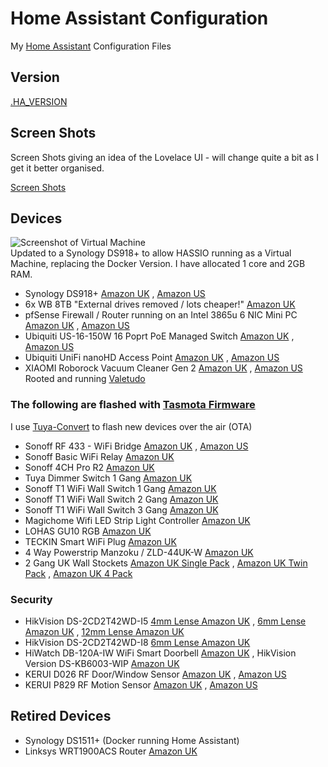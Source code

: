 # Home Assistant Configuration

My [Home Assistant](https://home-assistant.io/) Configuration Files

## Version

[.HA_VERSION](https://github.com/wills106/homeassistant-config/blob/master/.HA_VERSION)

## Screen Shots

Screen Shots giving an idea of the Lovelace UI - will change quite a bit as I get it better organised.

[Screen Shots](https://github.com/wills106/homeassistant-config/blob/master/screenshots/README.md)

## Devices

![Screenshot of Virtual Machine](https://github.com/wills106/homeassistant-config/blob/master/screenshots/virtual-machine.jpg)
<br/>
Updated to a Synology DS918+ to allow HASSIO running as a Virtual Machine, replacing the Docker Version.
I have allocated 1 core and 2GB RAM.

- Synology DS918+ [Amazon UK](https://amzn.to/2GVe3Vx) , [Amazon US](https://amzn.to/2TgiQHS)
- 6x WB 8TB "External drives removed / lots cheaper!" [Amazon UK](https://amzn.to/2NEJZ0I)
- pfSense  Firewall / Router running on an Intel 3865u 6 NIC Mini PC [Amazon UK](https://amzn.to/2NA9cJK) , [Amazon US](https://amzn.to/2tIElSg)
- Ubiquiti US-16-150W 16 Poprt PoE Managed Switch [Amazon UK](https://amzn.to/2EF0bw8) , [Amazon US](https://amzn.to/2tUBGoR)
- Ubiquiti UniFi nanoHD Access Point [Amazon UK](https://amzn.to/2XsCwGR) , [Amazon US](https://amzn.to/2tJfLAG)
- XIAOMI Roborock Vacuum Cleaner Gen 2 [Amazon UK](https://amzn.to/2C5r5uP) , [Amazon US](https://amzn.to/2UgZ7nM) Rooted and running [Valetudo](https://github.com/Hypfer/Valetudo)

### The following are flashed with [Tasmota Firmware](https://github.com/arendst/Sonoff-Tasmota)
I use [Tuya-Convert](https://github.com/ct-Open-Source/tuya-convert) to flash new devices over the air (OTA)
- Sonoff RF 433 - WiFi Bridge [Amazon UK](https://amzn.to/2SDcRIF) , [Amazon US](https://amzn.to/2Ett4dq)
- Sonoff Basic WiFi Relay [Amazon UK](https://amzn.to/2KuhDVp)
- Sonoff 4CH Pro R2 [Amazon UK](https://amzn.to/2AgIaRm)
- Tuya Dimmer Switch 1 Gang [Amazon UK](https://amzn.to/2SELn4G)
- Sonoff T1 WiFi Wall Switch 1 Gang [Amazon UK](https://amzn.to/2DMiMXp)
- Sonoff T1 WiFi Wall Switch 2 Gang [Amazon UK](https://amzn.to/2P2FLz5)
- Sonoff T1 WiFi Wall Switch 3 Gang [Amazon UK](https://amzn.to/2R7Tqa5)
- Magichome Wifi LED Strip Light Controller [Amazon UK](https://amzn.to/2C3h3KJ)
- LOHAS GU10 RGB [Amazon UK](https://amzn.to/2HbmNXJ)
- TECKIN Smart WiFi Plug [Amazon UK](https://amzn.to/2P0EBEk)
- 4 Way Powerstrip Manzoku / ZLD-44UK-W [Amazon UK](https://amzn.to/2KuYbIg)
- 2 Gang UK Wall Stockets [Amazon UK Single Pack](https://amzn.to/2SDbJEV) , [Amazon UK Twin Pack](https://amzn.to/2SBYnsl) , [Amazon UK 4 Pack](https://amzn.to/2SBYofT)



### Security

- HikVision DS-2CD2T42WD-I5 [4mm Lense Amazon UK](https://amzn.to/2DIuUIL) , [6mm Lense Amazon UK](https://amzn.to/2AkqB2W) , [12mm Lense Amazon UK](https://amzn.to/2RhGKh6) 
- HikVision DS-2CD2T42WD-I8 [6mm Lense Amazon UK](https://amzn.to/2Kugxcf)
- HiWatch DB-120A-IW WiFi Smart Doorbell [Amazon UK](https://amzn.to/2Rcsnur) , HikVision Version DS-KB6003-WIP [Amazon UK](https://amzn.to/2P2dkkQ)
- KERUI D026 RF Door/Window Sensor [Amazon UK](https://amzn.to/2SD1PTN) , [Amazon US](https://amzn.to/2tIQ7MB)
- KERUI P829 RF Motion Sensor [Amazon UK](https://amzn.to/2CdsjEv) , [Amazon US](https://amzn.to/2tLnQEZ)

## Retired Devices
- Synology DS1511+ (Docker running Home Assistant)
- Linksys WRT1900ACS Router [Amazon UK](https://amzn.to/2AiKSWz)

